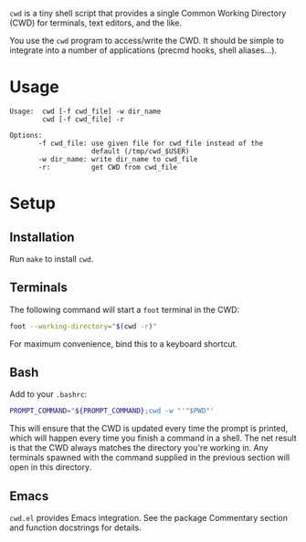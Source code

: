 `cwd` is a tiny shell script that provides a single Common Working Directory
(CWD) for terminals, text editors, and the like.

You use the `cwd` program to access/write the CWD. It should be simple to
integrate into a number of applications (precmd hooks, shell aliases...).

# Usage
```
Usage:  cwd [-f cwd_file] -w dir_name
        cwd [-f cwd_file] -r

Options:
       -f cwd_file: use given file for cwd_file instead of the
                    default (/tmp/cwd_$USER)
       -w dir_name: write dir_name to cwd_file
       -r:          get CWD from cwd_file
```

# Setup

## Installation
Run `make` to install `cwd`.

## Terminals
The following command will start a `foot` terminal in the CWD:
``` sh
foot --working-directory="$(cwd -r)"
```
For maximum convenience, bind this to a keyboard shortcut.

## Bash
Add to your `.bashrc`:
``` bash
PROMPT_COMMAND="${PROMPT_COMMAND};cwd -w "'"$PWD"'
```
This will ensure that the CWD is updated every time the prompt is printed,
which will happen every time you finish a command in a shell. The net
result is that the CWD always matches the directory you're working in.
Any terminals spawned with the command supplied in the previous section will
open in this directory.

## Emacs
`cwd.el` provides Emacs integration. See the package Commentary section and 
function docstrings for details.
